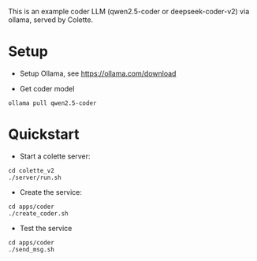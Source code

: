This is an example coder LLM (qwen2.5-coder or deepseek-coder-v2) via ollama, served by Colette.

# Setup

- Setup Ollama, see https://ollama.com/download

- Get coder model

```
ollama pull qwen2.5-coder
```

# Quickstart

- Start a colette server:
```
cd colette_v2
./server/run.sh
```

- Create the service:
```
cd apps/coder
./create_coder.sh
```

- Test the service
```
cd apps/coder
./send_msg.sh
```
